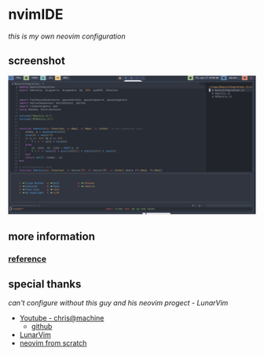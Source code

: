 # nvimIDE
*this is my own neovim configuration*


## screenshot
![screen shot](./picture/01.png)

## more information
### [reference](https://opottghjk00.github.io/content/NvimIDE/index.html)

## special thanks
*can't configure without this guy and his neovim progect - LunarVim*
- [Youtube - chris@machine](https://www.youtube.com/c/ChrisAtMachine)
    - [github](https://github.com/ChristianChiarulli)
- [LunarVim](https://github.com/LunarVim/LunarVim)
- [neovim from scratch](https://github.com/LunarVim/Neovim-from-scratch)
